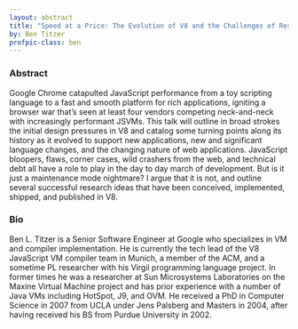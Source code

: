 ```yaml
---
layout: abstract
title: "Speed at a Price: The Evolution of V8 and the Challenges of Research in a Billion User VM"
by: Ben Titzer
profpic-class: ben
---
```


### Abstract 

Google Chrome catapulted JavaScript performance from a toy scripting language to a fast and smooth platform for rich applications, igniting a browser war that’s seen at least four vendors competing neck-and-neck with increasingly performant JSVMs. This talk will outline in broad strokes the initial design pressures in V8 and catalog some turning points along its history as it evolved to support new applications, new and significant language changes, and the changing nature of web applications. JavaScript bloopers, flaws, corner cases, wild crashers from the web, and technical debt all have a role to play in the day to day march of development. But is it just a maintenance mode nightmare? I argue that it is not, and outline several successful research ideas that have been conceived, implemented, shipped, and published in V8.

### Bio

Ben L. Titzer is a Senior Software Engineer at Google who specializes in VM and compiler implementation. He is currently the tech lead of the V8 JavaScript VM compiler team in Munich, a member of the ACM, and a sometime PL researcher with his Virgil programming language project. In former times he was a researcher at Sun Microsystems Laboratories on the Maxine Virtual Machine project and has prior experience with a number of Java VMs including HotSpot, J9, and OVM. He received a PhD in Computer Science in 2007 from UCLA under Jens Palsberg and Masters in 2004, after having received his BS from Purdue University in 2002.